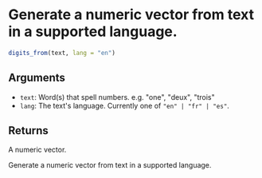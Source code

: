 # Generate a numeric vector from text in a supported language.

```r
digits_from(text, lang = "en")
```

## Arguments

- `text`: Word(s) that spell numbers. e.g. "one", "deux", "trois"
- `lang`: The text's language. Currently one of `"en" | "fr" | "es"`.

## Returns

A numeric vector.

Generate a numeric vector from text in a supported language.
